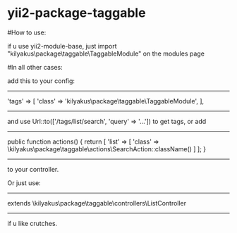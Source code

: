 # yii2-package-taggable

#How to use:

if u use yii2-module-base, just import "kilyakus\package\taggable\TaggableModule" on the modules page

#In all other cases:

add this to your config:

----------------------------------------------------------------------------

'tags' => [
    'class' => 'kilyakus\package\taggable\TaggableModule',
],

----------------------------------------------------------------------------

and use Url::to(['/tags/list/search', 'query' => '...']) to get tags, or add

----------------------------------------------------------------------------

public function actions()
{
    return [
        'list' => [
            'class' => \kilyakus\package\taggable\actions\SearchAction::className()
        ]
    ];
}

----------------------------------------------------------------------------

to your controller.




Or just use:

----------------------------------------------------------------------------

extends \kilyakus\package\taggable\controllers\ListController

----------------------------------------------------------------------------

if u like crutches.